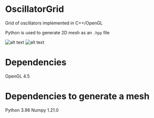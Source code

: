 # OscillatorGrid
Grid of oscillators implemented in C++/OpenGL

Python is used to generate 2D mesh as an `.hpp` file

![alt text](https://github.com/EQUINOX24/OscillatorGrid/blob/master/demo_hex.gif)
![alt text](https://github.com/EQUINOX24/OscillatorGrid/blob/master/demo_aquare.gif)

# Dependencies
OpenGL 4.5
# Dependencies to generate a mesh
Python 3.96
Numpy 1.21.0
